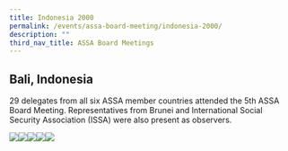 ```yaml
---
title: Indonesia 2000
permalink: /events/assa-board-meeting/indonesia-2000/
description: ""
third_nav_title: ASSA Board Meetings
---
```

## Bali, Indonesia


29 delegates from all six ASSA member countries attended the 5th ASSA Board Meeting. Representatives from Brunei and International Social Security Association (ISSA) were also present as observers.


![](/images/Board%20Meeting/Indonesia%202000/Indonesia-2000-1.jpg)![](/images/Board%20Meeting/Indonesia%202000/Indonesia-2000-2.jpg)![](/images/Board%20Meeting/Indonesia%202000/Indonesia-2000-3.jpg)![](/images/Board%20Meeting/Indonesia%202000/Indonesia-2000-4.jpg)![](/images/Board%20Meeting/Indonesia%202000/Indonesia-2000-5.jpg)